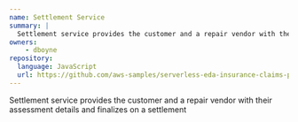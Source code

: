 ```yaml
---
name: Settlement Service
summary: |
  Settlement service provides the customer and a repair vendor with their assessment details and finalizes on a settlement
owners:
    - dboyne
repository:
  language: JavaScript
  url: https://github.com/aws-samples/serverless-eda-insurance-claims-processing/tree/main/lib/services/settlement
---
```


Settlement service provides the customer and a repair vendor with their assessment details and finalizes on a settlement

<NodeGraph />